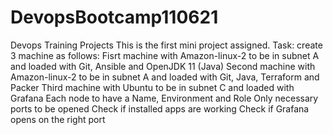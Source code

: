 # DevopsBootcamp110621
Devops Training Projects
This is the first mini project assigned. Task:
create 3 machine as follows:
Fisrt machine with Amazon-linux-2 to be in subnet A and loaded with Git, Ansible and OpenJDK 11 (Java)
Second machine with Amazon-linux-2 to be in subnet A and loaded with Git, Java, Terraform and Packer
Third machine with Ubuntu to be in subnet C and loaded with Grafana
Each node to have a Name, Environment and Role
Only necessary ports to be opened
Check if installed apps are working
Check if Grafana opens on the right port
